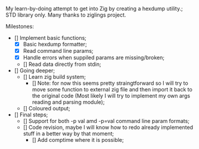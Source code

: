 My learn-by-doing attempt to get into Zig by creating a hexdump utility.;
STD library only.
Many thanks to ziglings project.

Milestones:
- [] Implement basic functions;
  - [x] Basic hexdump formatter;
  - [x] Read command line params;
  - [x] Handle errors when suppiled params are missing/broken;
  - [] Read data directly from stdin;
- [] Going deeper;
  - [] Learn zig build system;
    - [] Note: for now this seems pretty straingtforward so I will try to move some function to external zig file and then import it back to the original code (Most likely I will try to implement my own args reading and parsing module);
  - [] Coloured output;
- [] Final steps;
  - [] Support for both -p val amd -p=val command line param formats;
  - [] Code revision, maybe I will know how to redo already implemented stuff in a better way by that moment;
    - [] Add comptime where it is possible;
